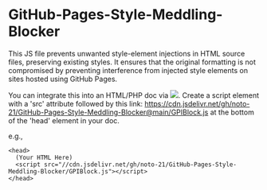 # GitHub-Pages-Style-Meddling-Blocker
This JS file prevents unwanted style-element injections in HTML source files, preserving existing styles. It ensures that the original formatting is not compromised by preventing interference from injected style elements on sites hosted using GitHub Pages.

You can integrate this into an HTML/PHP doc via <a href="https://www.jsdelivr.com/"><img src="https://img.shields.io/badge/-jsDelivr-%23F4802C?style=plastic&labelColor=white&logo=jsdelivr&logoColor=black"></a>. Create a script element with a 'src' attribute followed by this link: https://cdn.jsdelivr.net/gh/noto-21/GitHub-Pages-Style-Meddling-Blocker@main/GPIBlock.js at the bottom of the 'head' element in your doc.

e.g.,

```
<head>
  (Your HTML Here)
  <script src="//cdn.jsdelivr.net/gh/noto-21/GitHub-Pages-Style-Meddling-Blocker/GPIBlock.js"></script>
</head>
```
